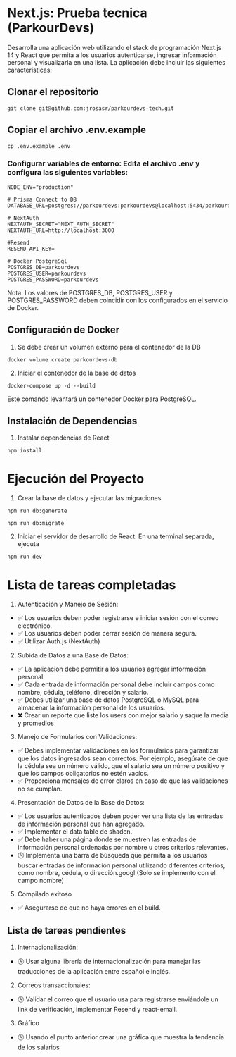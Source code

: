 # Next.js: Prueba tecnica (ParkourDevs)

Desarrolla una aplicación web utilizando el stack de programación Next.js 14 y React que permita a los usuarios autenticarse, ingresar información personal y visualizarla en una lista. La aplicación debe incluir las siguientes características:

## Clonar el repositorio

```
git clone git@github.com:jrosasr/parkourdevs-tech.git
```

## Copiar el archivo .env.example
```
cp .env.example .env
```

### Configurar variables de entorno: Edita el archivo .env y configura las siguientes variables:

```
NODE_ENV="production"

# Prisma Connect to DB
DATABASE_URL=postgres://parkourdevs:parkourdevs@localhost:5434/parkourdevs

# NextAuth
NEXTAUTH_SECRET="NEXT_AUTH_SECRET"
NEXTAUTH_URL=http://localhost:3000

#Resend
RESEND_API_KEY=

# Docker PostgreSql
POSTGRES_DB=parkourdevs
POSTGRES_USER=parkourdevs
POSTGRES_PASSWORD=parkourdevs
```
Nota: Los valores de POSTGRES_DB, POSTGRES_USER y POSTGRES_PASSWORD deben coincidir con los configurados en el servicio de Docker.

## Configuración de Docker
1. Se debe crear un volumen externo para el contenedor de la DB

```
docker volume create parkourdevs-db
```

2. Iniciar el contenedor de la base de datos
```
docker-compose up -d --build
```
Este comando levantará un contenedor Docker para PostgreSQL.

## Instalación de Dependencias
1. Instalar dependencias de React
```
npm install
```

# Ejecución del Proyecto
1. Crear la base de datos y ejecutar las migraciones
```
npm run db:generate
```
```
npm run db:migrate
```
2. Iniciar el servidor de desarrollo de React: En una terminal separada, ejecuta
```
npm run dev
```

# Lista de tareas completadas
1. Autenticación y Manejo de Sesión:
- ✅ Los usuarios deben poder registrarse e iniciar sesión con el correo electrónico.
- ✅ Los usuarios deben poder cerrar sesión de manera segura.
- ✅ Utilizar Auth.js (NextAuth)

2. Subida de Datos a una Base de Datos:
- ✅ La aplicación debe permitir a los usuarios agregar información personal
- ✅ Cada entrada de información personal debe incluir campos como nombre, cédula, teléfono, dirección y salario.
- ✅ Debes utilizar una base de datos PostgreSQL o MySQL para almacenar la información personal de los usuarios.
- ❌️ Crear un reporte que liste los users con mejor salario y saque la media y promedios

3. Manejo de Formularios con Validaciones:
- ✅ Debes implementar validaciones en los formularios para garantizar que los datos ingresados sean correctos. Por ejemplo, asegúrate de que la cédula sea un número válido, que el salario sea un número positivo y que los campos obligatorios no estén vacíos.
- ✅ Proporciona mensajes de error claros en caso de que las validaciones no se cumplan.

4. Presentación de Datos de la Base de Datos:
- ✅ Los usuarios autenticados deben poder ver una lista de las entradas de información personal que han agregado.
- ✅ Implementar el data table de shadcn.
- ✅ Debe haber una página donde se muestren las entradas de información personal ordenadas por nombre u otros criterios relevantes.
- 🕓 Implementa una barra de búsqueda que permita a los usuarios buscar entradas de información personal utilizando diferentes criterios, como nombre, cédula, o dirección.googl (Solo se implemento con el campo nombre)

5. Compilado exitoso
- ✅ Asegurarse de que no haya errores en el build.

## Lista de tareas pendientes
1. Internacionalización:
- 🕓 Usar alguna librería de internacionalización para manejar las traducciones de la aplicación entre español e inglés.

2. Correos transaccionales:
- 🕓 Validar el correo que el usuario usa para registrarse enviándole un link de verificación, implementar Resend y react-email.

3. Gráfico
- 🕓 Usando el punto anterior crear una gráfica que muestra la tendencia de los salarios